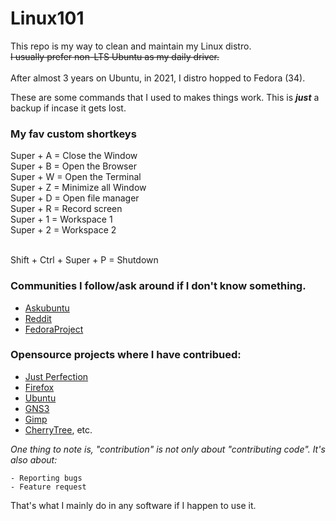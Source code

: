 # Linux101
This repo is my way to clean and maintain my Linux distro. <br>
<strike>I usually prefer non-LTS Ubuntu as my daily driver.</strike>
<br><br>
After almost 3 years on Ubuntu, in 2021, I distro hopped to Fedora (34).

These are some commands that I used to makes things work.
This is <b><i>just</i></b> a backup if incase it gets lost.


### My fav custom shortkeys
Super + A = Close the Window<br>
Super + B = Open the Browser<br>
Super + W = Open the Terminal<br>
Super + Z = Minimize all Window<br>
Super + D = Open file manager<br>
Super + R = Record screen<br>
Super + 1 = Workspace 1<br>
Super + 2 = Workspace 2<br><br>

Shift + Ctrl + Super + P = Shutdown


### Communities I follow/ask around if I don't know something.

- [Askubuntu](https://askubuntu.com/users/983639/pranav)
- [Reddit](https://www.reddit.com/user/Arunzeb)
- [FedoraProject](https://ask.fedoraproject.org/u/bond)

### Opensource projects where I have contribued:

- [Just Perfection](https://gitlab.gnome.org/jrahmatzadeh/just-perfection/-/issues?scope=all&state=all&author_username=Pranav)
- [Firefox](https://bugzilla.mozilla.org/buglist.cgi?query_format=advanced&emailtype1=exact&emailreporter1=1&email1=Prabesh432%40gmail.com&list_id=15840362)
- [Ubuntu](https://bugs.launchpad.net/~pranav.bhattarai)
- [GNS3](https://github.com/GNS3/gns3-gui/issues?q=author%3APranavBhattarai)
- [Gimp](https://gitlab.gnome.org/GNOME/gimp/-/issues?scope=all&state=opened&author_username=Pranav)
- [CherryTree](https://github.com/giuspen/cherrytree/issues/created_by/pranavbhattarai), etc.

<i> One thing to note is, "contribution" is not only about "contributing code". It's also about:</i>

	- Reporting bugs
	- Feature request

That's what I mainly do in any software if I happen to use it.
